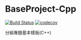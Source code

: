 # BaseProject-Cpp
[![Build Status](https://travis-ci.org/1061-FCU-SE/BaseProject-Cpp.svg?branch=master)](https://travis-ci.org/1061-FCU-SE/BaseProject-Cpp)
[![codecov](https://codecov.io/gh/1061-FCU-SE/BaseProject-Cpp/branch/master/graph/badge.svg)](https://codecov.io/gh/1061-FCU-SE/BaseProject-Cpp)

分組專題基本樣板(C++)
